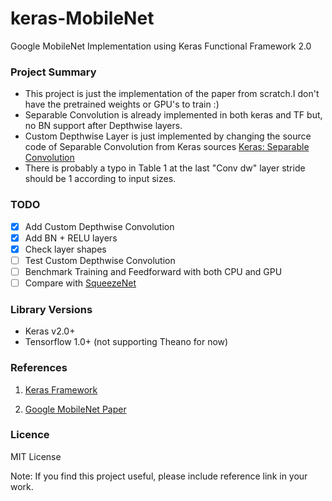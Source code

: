 # keras-MobileNet
Google MobileNet Implementation using Keras Functional Framework 2.0


### Project Summary

- This project is just the implementation of the paper from scratch.I don't have the pretrained weights or GPU's to train :)
- Separable Convolution is already implemented in both keras and TF but, no BN support after Depthwise layers.
- Custom Depthwise Layer is just implemented by changing the source code of Separable Convolution from Keras sources [Keras: Separable Convolution](https://github.com/fchollet/keras/blob/master/keras/layers/convolutional.py#L806)
- There is probably a typo in Table 1 at the last "Conv dw" layer stride should be 1 according to input sizes.

### TODO
- [x] Add Custom Depthwise Convolution
- [x] Add BN + RELU layers
- [x] Check layer shapes
- [ ] Test Custom Depthwise Convolution
- [ ] Benchmark Training and Feedforward with both CPU and GPU
- [ ] Compare with [SqueezeNet](https://github.com/rcmalli/keras-squeezenet)

### Library Versions

- Keras v2.0+
- Tensorflow 1.0+ (not supporting Theano for now)



### References

1) [Keras Framework](www.keras.io)

2) [Google MobileNet Paper](https://arxiv.org/pdf/1704.04861.pdf)


### Licence 

MIT License 

Note: If you find this project useful, please include reference link in your work.
